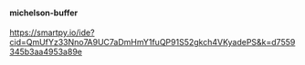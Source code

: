 #### michelson-buffer

https://smartpy.io/ide?cid=QmUfYz33Nno7A9UC7aDmHmY1fuQP91S52gkch4VKyadePS&k=d7559345b3aa4953a89e
